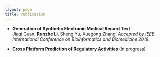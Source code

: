 ```yaml
---
layout: page
title: Publication
---
```


- <b>Generation of Synthetic Electronic Medical Record Text </b>  
Jiaqi Guan, **Runzhe Li**, Sheng Yu, Xuegong Zhang. *Accepted by IEEE International Conference on Bioinformatics and Biomedicine 2018*.

- <b>Cross Platform Prediction of Regulatory Activities </b>  (In progress)
